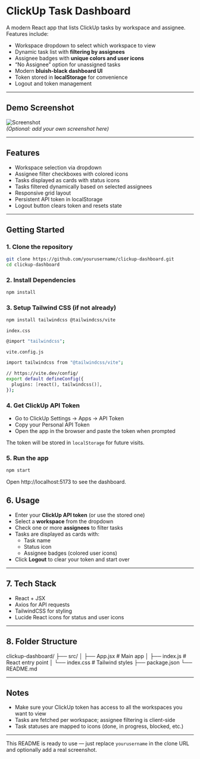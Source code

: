 # ClickUp Task Dashboard

A modern React app that lists ClickUp tasks by workspace and assignee. Features include:

- Workspace dropdown to select which workspace to view
- Dynamic task list with **filtering by assignees**
- Assignee badges with **unique colors and user icons**
- “No Assignee” option for unassigned tasks
- Modern **bluish-black dashboard UI**
- Token stored in **localStorage** for convenience
- Logout and token management

---

## Demo Screenshot

![Screenshot](screenshot.png)  
_(Optional: add your own screenshot here)_

---

## Features

- Workspace selection via dropdown
- Assignee filter checkboxes with colored icons
- Tasks displayed as cards with status icons
- Tasks filtered dynamically based on selected assignees
- Responsive grid layout
- Persistent API token in localStorage
- Logout button clears token and resets state

---

## Getting Started

### 1. Clone the repository

```bash
git clone https://github.com/yourusername/clickup-dashboard.git
cd clickup-dashboard
```

### 2. Install Dependencies

```bash
npm install
```

### 3. Setup Tailwind CSS (if not already)

```bash
npm install tailwindcss @tailwindcss/vite

```

`index.css`

```bash
@import "tailwindcss";

```

`vite.config.js`

```bash
import tailwindcss from "@tailwindcss/vite";

// https://vite.dev/config/
export default defineConfig({
  plugins: [react(), tailwindcss()],
});
```

### 4. Get ClickUp API Token

- Go to ClickUp Settings → Apps → API Token
- Copy your Personal API Token
- Open the app in the browser and paste the token when prompted

The token will be stored in `localStorage` for future visits.

### 5. Run the app

```bash
npm start
```

Open http://localhost:5173 to see the dashboard.

## 6. Usage

- Enter your **ClickUp API token** (or use the stored one)
- Select a **workspace** from the dropdown
- Check one or more **assignees** to filter tasks
- Tasks are displayed as cards with:
  - Task name
  - Status icon
  - Assignee badges (colored user icons)
- Click **Logout** to clear your token and start over

---

## 7. Tech Stack

- React + JSX
- Axios for API requests
- TailwindCSS for styling
- Lucide React icons for status and user icons

---

## 8. Folder Structure

clickup-dashboard/
├── src/
│ ├── App.jsx # Main app
│ ├── index.js # React entry point
│ └── index.css # Tailwind styles
├── package.json
└── README.md

---

## Notes

- Make sure your ClickUp token has access to all the workspaces you want to view
- Tasks are fetched per workspace; assignee filtering is client-side
- Task statuses are mapped to icons (done, in progress, blocked, etc.)

---

This README is ready to use — just replace `yourusername` in the clone URL and optionally add a real screenshot.
